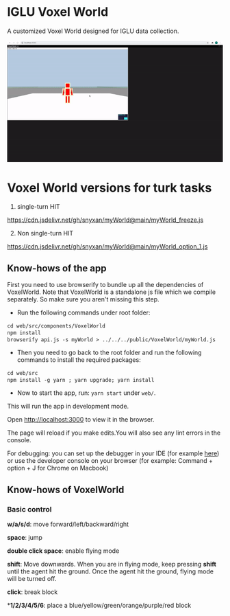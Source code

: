 
# IGLU Voxel World

  

A customized Voxel World designed for IGLU data collection.

  

![demo](./demo.gif)


# Voxel World versions for turk tasks

1. single-turn HIT

https://cdn.jsdelivr.net/gh/snyxan/myWorld@main/myWorld_freeze.js

2. Non single-turn HIT

https://cdn.jsdelivr.net/gh/snyxan/myWorld@main/myWorld_option_1.js


  

## Know-hows of the app

  

First you need to use browserify to bundle up all the dependencies of VoxelWorld. Note that VoxelWorld is a standalone js file which we compile separately. So make sure you aren't missing this step. 

- Run the following commands under root folder:

```
cd web/src/components/VoxelWorld
npm install
browserify api.js -s myWorld > ../../../public/VoxelWorld/myWorld.js
```

- Then you need to go back to the root folder and run the following commands to install the required packages:

 

```
cd web/src
npm install -g yarn ; yarn upgrade; yarn install
```


- Now to start the app, run: `yarn start` under `web/`.

  
This will run the app in development mode.<br  />

Open [http://localhost:3000](http://localhost:3000) to view it in the browser.

The page will reload if you make edits.You will also see any lint errors in the console. <br  />

For debugging: you can set up the debugger in your IDE (for example [here](https://code.visualstudio.com/docs/nodejs/reactjs-tutorial#_debugging-react)) or use the developer console on your browser (for example: Command + option + J for Chrome on Macbook)

  

## Know-hows of VoxelWorld

  

### Basic control

  

**w/a/s/d**: move forward/left/backward/right

  

**space**: jump

  

**double click space**: enable flying mode

**shift**: Move downwards. When you are in flying mode, keep pressing **shift** until the agent hit the ground. Once the agent hit the ground, flying mode will be turned off.

  

**click**: break block

  

***1/2/3/4/5/6**: place a blue/yellow/green/orange/purple/red block
